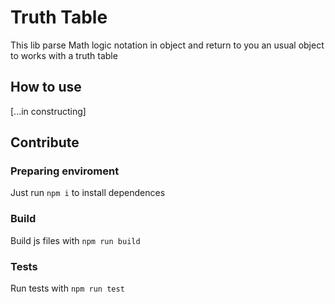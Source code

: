 # Truth Table

This lib parse Math logic notation in object and return to you an usual object to works with a truth table

## How to use
[...in constructing]

## Contribute

### Preparing enviroment
Just run `npm i` to install dependences

### Build
Build js files with `npm run build`

### Tests
Run tests with `npm run test`
